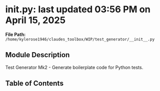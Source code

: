 # __init__.py: last updated 03:56 PM on April 15, 2025

**File Path:** `/home/kylerose1946/claudes_toolbox/WIP/test_generator/__init__.py`

## Module Description

Test Generator Mk2 - Generate boilerplate code for Python tests.

## Table of Contents

